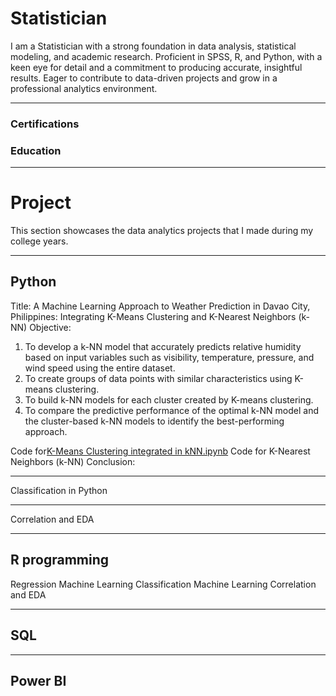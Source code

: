 # Statistician
I am a Statistician with a strong foundation in data analysis, statistical modeling, and academic research. Proficient in SPSS, R, and Python, with a keen eye for detail and a commitment to producing accurate, insightful results. Eager to contribute to data-driven projects and grow in a professional analytics environment.
***
### Certifications
### Education
***
# Project
This section showcases the data analytics projects that I made during my college years.
***
## Python
Title:
A Machine Learning Approach to Weather Prediction in Davao City, Philippines: Integrating K-Means Clustering and K-Nearest Neighbors (k-NN)
Objective:
  1.	To develop a k-NN model that accurately predicts relative humidity based on input variables such as visibility, temperature, pressure, and wind speed using the entire dataset.
  2.	To create groups of data points with similar characteristics using K-means clustering.
  3.	To build k-NN models for each cluster created by K-means clustering.
  4.	To compare the predictive performance of the optimal k-NN model and the cluster-based k-NN models to identify the best-performing approach.

Code for[K-Means Clustering integrated in kNN.ipynb](https://github.com/MorganRvz/arveejane.github.io/blob/main/K-Means%20Clustering%20integrated%20in%20kNN.ipynb)
Code for K-Nearest Neighbors (k-NN)
Conclusion:
***
Classification in Python
***
Correlation and EDA
***
## R programming 
Regression Machine Learning
Classification Machine Learning 
Correlation and EDA
***
## SQL
***
## Power BI
